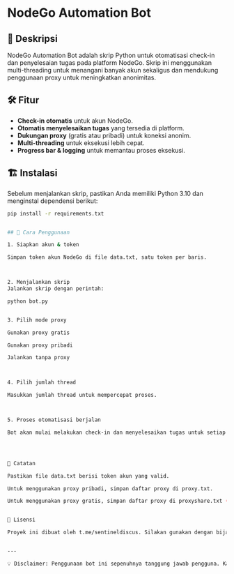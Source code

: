 # NodeGo Automation Bot

## 📌 Deskripsi
NodeGo Automation Bot adalah skrip Python untuk otomatisasi check-in dan penyelesaian tugas pada platform NodeGo. Skrip ini menggunakan multi-threading untuk menangani banyak akun sekaligus dan mendukung penggunaan proxy untuk meningkatkan anonimitas.

## 🛠️ Fitur
- **Check-in otomatis** untuk akun NodeGo.
- **Otomatis menyelesaikan tugas** yang tersedia di platform.
- **Dukungan proxy** (gratis atau pribadi) untuk koneksi anonim.
- **Multi-threading** untuk eksekusi lebih cepat.
- **Progress bar & logging** untuk memantau proses eksekusi.

## 🏗️ Instalasi
Sebelum menjalankan skrip, pastikan Anda memiliki Python 3.10 dan menginstal dependensi berikut:

```sh
pip install -r requirements.txt


## 🚀 Cara Penggunaan

1. Siapkan akun & token

Simpan token akun NodeGo di file data.txt, satu token per baris.



2. Menjalankan skrip
Jalankan skrip dengan perintah:

python bot.py


3. Pilih mode proxy

Gunakan proxy gratis

Gunakan proxy pribadi

Jalankan tanpa proxy



4. Pilih jumlah thread

Masukkan jumlah thread untuk mempercepat proses.



5. Proses otomatisasi berjalan

Bot akan mulai melakukan check-in dan menyelesaikan tugas untuk setiap akun.




📌 Catatan

Pastikan file data.txt berisi token akun yang valid.

Untuk menggunakan proxy pribadi, simpan daftar proxy di proxy.txt.

Untuk menggunakan proxy gratis, simpan daftar proxy di proxyshare.txt (not working).


📜 Lisensi

Proyek ini dibuat oleh t.me/sentineldiscus. Silakan gunakan dengan bijak.


---

💡 Disclaimer: Penggunaan bot ini sepenuhnya tanggung jawab pengguna. Kami tidak bertanggung jawab atas penyalahgunaan skrip ini.
